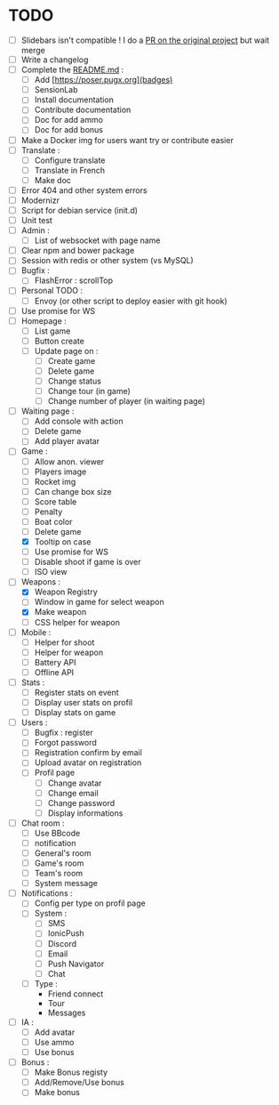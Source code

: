 TODO
====

- [ ] Slidebars isn't compatible ! I do a [PR on the original project](https://github.com/adchsm/Slidebars/pull/264) but wait merge 
- [ ] Write a changelog
- [ ] Complete the [README.md](README) :
    - [ ] Add [https://poser.pugx.org](badges)
    - [ ] SensionLab
    - [ ] Install documentation
    - [ ] Contribute documentation
    - [ ] Doc for add ammo
    - [ ] Doc for add bonus
- [ ] Make a Docker img for users want try or contribute easier
- [ ] Translate :
    - [ ] Configure translate
    - [ ] Translate in French
    - [ ] Make doc
- [ ] Error 404 and other system errors
- [ ] Modernizr
- [ ] Script for debian service (init.d)
- [ ] Unit test
- [ ] Admin :
    - [ ] List of websocket with page name
- [ ] Clear npm and bower package
- [ ] Session with redis or other system (vs MySQL)
- [ ] Bugfix :
    - [ ] FlashError : scrollTop
- [ ] Personal TODO : 
    - [ ] Envoy (or other script to deploy easier with git hook) 
- [ ] Use promise for WS
- [ ] Homepage :
    - [ ] List game
    - [ ] Button create
    - [ ] Update page on :
        - [ ] Create game
        - [ ] Delete game
        - [ ] Change status
        - [ ] Change tour (in game)
        - [ ] Change number of player (in waiting page)
- [ ] Waiting page :
    - [ ] Add console with action
    - [ ] Delete game
    - [ ] Add player avatar
- [ ] Game :
    - [ ] Allow anon. viewer
    - [ ] Players image
    - [ ] Rocket img
    - [ ] Can change box size
    - [ ] Score table
    - [ ] Penalty
    - [ ] Boat color
    - [ ] Delete game
    - [X] Tooltip on case
    - [ ] Use promise for WS
    - [ ] Disable shoot if game is over
    - [ ] ISO view
- [ ] Weapons :
    - [X] Weapon Registry
    - [ ] Window in game for select weapon
    - [X] Make weapon
    - [ ] CSS helper for weapon
- [ ] Mobile :
    - [ ] Helper for shoot
    - [ ] Helper for weapon
    - [ ] Battery API
    - [ ] Offline API
- [ ] Stats :
    - [ ] Register stats on event
    - [ ] Display user stats on profil
    - [ ] Display stats on game
- [ ] Users :
    - [ ] Bugfix : register
    - [ ] Forgot password
    - [ ] Registration confirm by email
    - [ ] Upload avatar on registration
    - [ ] Profil page
        - [ ] Change avatar
        - [ ] Change email
        - [ ] Change password
        - [ ] Display informations
- [ ] Chat room :
    - [ ] Use BBcode
    - [ ] notification
    - [ ] General's room
    - [ ] Game's room
    - [ ] Team's room
    - [ ] System message
- [ ] Notifications :
    - [ ] Config per type on profil page
    - [ ] System :
        - [ ] SMS
        - [ ] IonicPush
        - [ ] Discord
        - [ ] Email
        - [ ] Push Navigator
        - [ ] Chat
    - [ ] Type :
        - Friend connect
        - Tour
        - Messages
- [ ] IA :
    - [ ] Add avatar
    - [ ] Use ammo
    - [ ] Use bonus
- [ ] Bonus :
    - [ ] Make Bonus registy
    - [ ] Add/Remove/Use bonus
    - [ ] Make bonus
